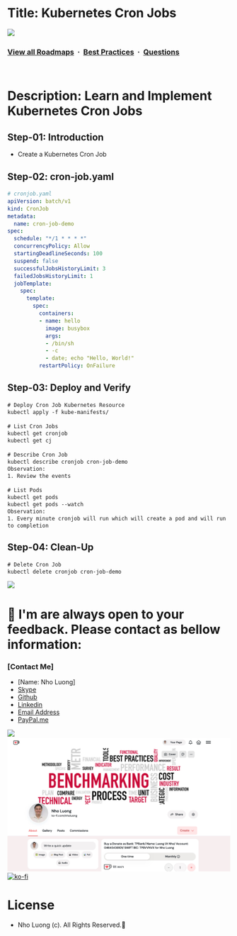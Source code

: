 # Title: Kubernetes Cron Jobs

![](https://i.imgur.com/waxVImv.png)
### [View all Roadmaps](https://github.com/nholuongut/all-roadmaps) &nbsp;&middot;&nbsp; [Best Practices](https://github.com/nholuongut/all-roadmaps/blob/main/public/best-practices/) &nbsp;&middot;&nbsp; [Questions](https://www.linkedin.com/in/nholuong/)
<br/>

# Description: Learn and Implement Kubernetes Cron Jobs 
## Step-01: Introduction
- Create a Kubernetes Cron Job

## Step-02: cron-job.yaml
```yaml
# cronjob.yaml
apiVersion: batch/v1
kind: CronJob
metadata:
  name: cron-job-demo
spec:
  schedule: "*/1 * * * *"
  concurrencyPolicy: Allow
  startingDeadlineSeconds: 100
  suspend: false
  successfulJobsHistoryLimit: 3
  failedJobsHistoryLimit: 1
  jobTemplate:
    spec:
      template:
        spec:
          containers:
          - name: hello
            image: busybox
            args:
            - /bin/sh
            - -c
            - date; echo "Hello, World!"
          restartPolicy: OnFailure
```

## Step-03: Deploy and Verify
```t
# Deploy Cron Job Kubernetes Resource
kubectl apply -f kube-manifests/

# List Cron Jobs
kubectl get cronjob
kubectl get cj

# Describe Cron Job
kubectl describe cronjob cron-job-demo 
Observation:
1. Review the events

# List Pods
kubectl get pods
kubectl get pods --watch
Observation: 
1. Every minute cronjob will run which will create a pod and will run to completion
```

## Step-04: Clean-Up
```t
# Delete Cron Job
kubectl delete cronjob cron-job-demo 
```

![](https://i.i/Users/nholu/Documents/Donate.png/Users/nholu/Documents/Donate.pngmgur.com/waxVImv.png)
# 🚀 I'm are always open to your feedback.  Please contact as bellow information:
### [Contact Me]
* [Name: Nho Luong]
* [Skype](luongutnho_skype)
* [Github](https://github.com/nholuongut/)
* [Linkedin](https://www.linkedin.com/in/nholuong/)
* [Email Address](luongutnho@hotmail.com)
* [PayPal.me](https://www.paypal.com/paypalme/nholuongut)

![](https://i.imgur.com/waxVImv.png)
![](Donate.png)
[![ko-fi](https://ko-fi.com/img/githubbutton_sm.svg)](https://ko-fi.com/nholuong)

# License
* Nho Luong (c). All Rights Reserved.🌟